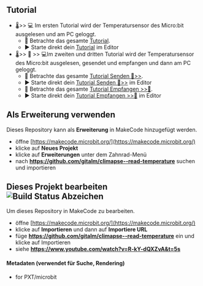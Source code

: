 ## Tutorial

* 🌡️>> 💻️ Im ersten Tutorial wird der Temperatursensor des Micro:bit ausgelesen und am PC geloggt.
    * 👀 Betrachte das gesamte [Tutorial](tutorial).
    * ▶ Starte direkt dein [Tutorial](https://makecode.microbit.org/#tutorial:github:gitalm/climapse--read-temperature/tutorial) im Editor
* 🌡️>> 📡 >> 💻️Im zweiten und dritten Tutorial wird der Temperatursensor des Micro:bit ausgelesen, gesendet und empfangen und dann am PC geloggt.
    * 👀 Betrachte das gesamte [Tutorial Senden 📡>>](tutorial2).
    * ▶ Starte direkt dein [Tutorial Senden 📡>>](https://makecode.microbit.org/#tutorial:github:gitalm/climapse--read-temperature/tutorial2) im Editor
    * 👀 Betrachte das gesamte [Tutorial Empfangen >>📡](tutorial3).
    * ▶ Starte direkt dein [Tutorial Empfangen >>📡](https://makecode.microbit.org/#tutorial:github:gitalm/climapse--read-temperature/tutorial2) im Editor

## Als Erweiterung verwenden

Dieses Repository kann als **Erweiterung** in MakeCode hinzugefügt werden.

* öffne [https://makecode.microbit.org/](https://makecode.microbit.org/)
* klicke auf **Neues Projekt**
* klicke auf **Erweiterungen** unter dem Zahnrad-Menü
* nach **https://github.com/gitalm/climapse--read-temperature** suchen und importieren

## Dieses Projekt bearbeiten ![Build Status Abzeichen](https://github.com/gitalm/climapse--read-temperature/workflows/MakeCode/badge.svg)

Um dieses Repository in MakeCode zu bearbeiten.

* öffne [https://makecode.microbit.org/](https://makecode.microbit.org/)
* klicke auf **Importieren** und dann auf **Importiere URL**
* füge **https://github.com/gitalm/climapse--read-temperature** ein und klicke auf Importieren
* siehe **https://www.youtube.com/watch?v=R-kY-dQXZvA&t=5s**

#### Metadaten (verwendet für Suche, Rendering)

* for PXT/microbit
<script src="https://makecode.com/gh-pages-embed.js"></script><script>makeCodeRender("{{ site.makecode.home_url }}", "{{ site.github.owner_name }}/{{ site.github.repository_name }}");</script>

